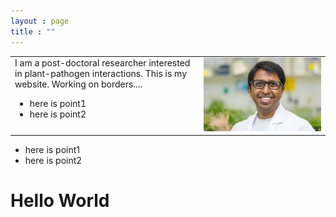 ```yaml
---
layout : page
title : ""
---
```

<table>
  <tr><td style="border: none;" width="60%" valign="top" align="left">
      I am a post-doctoral researcher interested in plant-pathogen interactions.
      This is my website. Working on borders....
<ul>
  <li>here is point1</li>
  <li>here is point2</li>
</ul></td>
    <td width="40%" style="border: none;">
      <img style="float: center; border: none;" src="gsMPI.jpg" width="100%"/>
    </td>
  </tr>
</table>

* here is point1 
* here is point2 
# Hello World
